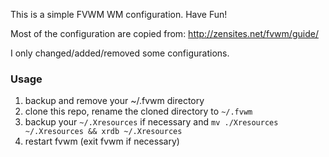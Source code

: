 This is a simple FVWM WM configuration. Have Fun!

Most of the configuration are copied from: http://zensites.net/fvwm/guide/

I only changed/added/removed some configurations.

### Usage

1. backup and remove your ~/.fvwm directory
2. clone this repo, rename the cloned directory to `~/.fvwm`
4. backup your `~/.Xresources` if necessary and `mv ./Xresources ~/.Xresources && xrdb ~/.Xresources`
5. restart fvwm (exit fvwm if necessary)
